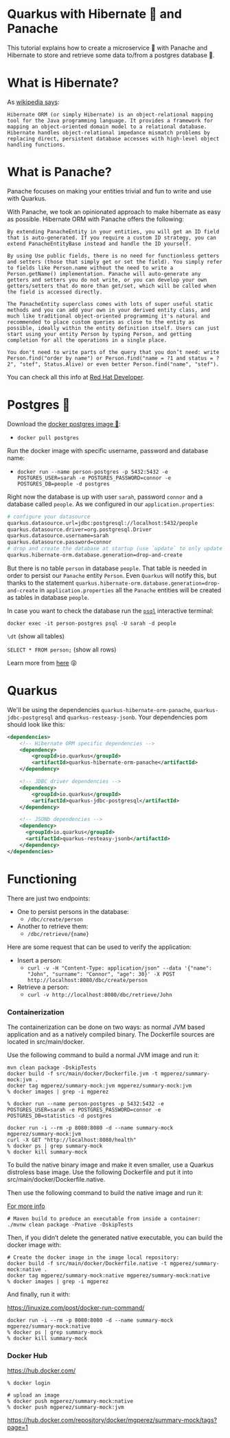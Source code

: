# Quarkus with Hibernate :bear: and Panache 

This tutorial explains how to create a microservice :whale: with Panache and Hibernate to store and retrieve some data to/from a postgres database :elephant:.

# What is Hibernate?
As [wikipedia says](https://en.wikipedia.org/wiki/Hibernate_(framework)):
```
Hibernate ORM (or simply Hibernate) is an object-relational mapping tool for the Java programming language. It provides a framework for mapping an object-oriented domain model to a relational database. Hibernate handles object-relational impedance mismatch problems by replacing direct, persistent database accesses with high-level object handling functions. 
```
# What is Panache?
Panache focuses on making your entities trivial and fun to write and use with Quarkus.

With Panache, we took an opinionated approach to make hibernate as easy as possible. Hibernate ORM with Panache offers the following:

    By extending PanacheEntity in your entities, you will get an ID field that is auto-generated. If you require a custom ID strategy, you can extend PanacheEntityBase instead and handle the ID yourself.
    
    By using Use public fields, there is no need for functionless getters and setters (those that simply get or set the field). You simply refer to fields like Person.name without the need to write a Person.getName() implementation. Panache will auto-generate any getters and setters you do not write, or you can develop your own getters/setters that do more than get/set, which will be called when the field is accessed directly.
    
    The PanacheEntity superclass comes with lots of super useful static methods and you can add your own in your derived entity class, and much like traditional object-oriented programming it's natural and recommended to place custom queries as close to the entity as possible, ideally within the entity definition itself. Users can just start using your entity Person by typing Person, and getting completion for all the operations in a single place.
    
    You don't need to write parts of the query that you don’t need: write Person.find("order by name") or Person.find("name = ?1 and status = ?2", "stef", Status.Alive) or even better Person.find("name", "stef").

You can check all this info at [Red Hat Developer](https://developers.redhat.com/courses/quarkus/panache/).

# Postgres :elephant:

Download the [docker postgres image :elephant:](https://hub.docker.com/_/postgres):
 * `docker pull postgres`

Run the docker image with specific username, password and database name:
 * ```
   docker run --name person-postgres -p 5432:5432 -e POSTGRES_USER=sarah -e POSTGRES_PASSWORD=connor -e POSTGRES_DB=people -d postgres
   ```

   

Right now the database is up with user `sarah`, password `connor` and a database called `people`. As we configured in our `application.properties`:
```bash
# configure your datasource
quarkus.datasource.url=jdbc:postgresql://localhost:5432/people
quarkus.datasource.driver=org.postgresql.Driver
quarkus.datasource.username=sarah
quarkus.datasource.password=connor
# drop and create the database at startup (use `update` to only update the schema)
quarkus.hibernate-orm.database.generation=drop-and-create
```

 But there is no table `person` in database `people`. That table is needed in order to persist our `Panache` entity `Person`. Even `Quarkus` will notify this, but thanks to the statement `quarkus.hibernate-orm.database.generation=drop-and-create` in `application.properties` all the `Panache` entities will be created as tables in database `people`.

In case you want to check the database run the [`psql`](https://www.postgresql.org/docs/9.2/app-psql.html) interactive terminal:
```
docker exec -it person-postgres psql -U sarah -d people
```

`\dt` (show all tables)

`SELECT * FROM person;` (show all rows)

Learn more from [here](https://www.postgresql.org/docs/) :stuck_out_tongue_closed_eyes:

# Quarkus
We'll be using the dependencies `quarkus-hibernate-orm-panache`, `quarkus-jdbc-postgresql` and `quarkus-resteasy-jsonb`. Your dependencies pom should look like this:

```xml
<dependencies>
    <!-- Hibernate ORM specific dependencies -->
    <dependency>
        <groupId>io.quarkus</groupId>
        <artifactId>quarkus-hibernate-orm-panache</artifactId>
    </dependency>

    <!-- JDBC driver dependencies -->
    <dependency>
        <groupId>io.quarkus</groupId>
        <artifactId>quarkus-jdbc-postgresql</artifactId>
    </dependency>

    <!-- JSONb dependencies -->
    <dependency>
      <groupId>io.quarkus</groupId>
      <artifactId>quarkus-resteasy-jsonb</artifactId>
    </dependency>
</dependencies>
```

# Functioning

There are just two endpoints:
 * One to persist persons in the database:
   * `/dbc/create/person`
 * Another to retrieve them:
   * `/dbc/retrieve/{name}`

Here are some request that can be used to verify the application:
 * Insert a person:   
   * `curl -v -H "Content-Type: application/json" --data '{"name": "John", "surname": "Connor", "age": 30}' -X POST http://localhost:8080/dbc/create/person`
 * Retrieve a person:
    * `curl -v http://localhost:8080/dbc/retrieve/John`

### Containerization

The containerization can be done on two ways: as normal JVM based application and as a natively compiled binary. The Dockerfile sources are located in src/main/docker.

Use the following command to build a normal JVM image and run it:

```
mvn clean package -DskipTests
docker build -f src/main/docker/Dockerfile.jvm -t mgperez/summary-mock:jvm .
docker tag mgperez/summary-mock:jvm mgperez/summary-mock:jvm
% docker images | grep -i mgperez

% docker run --name person-postgres -p 5432:5432 -e POSTGRES_USER=sarah -e POSTGRES_PASSWORD=connor -e POSTGRES_DB=statistics -d postgres

docker run -i --rm -p 8080:8080 -d --name summary-mock mgperez/summary-mock:jvm
curl -X GET "http://localhost:8080/health"
% docker ps | grep summary-mock
% docker kill summary-mock
```

To build the native binary image and make it even smaller, use a Quarkus distroless base image. Use the following Dockerfile and put it into src/main/docker/Dockerfile.native.

Then use the following command to build the native image and run it:

[For more info](https://quarkus.io/guides/building-native-image#creating-a-container)

```
# Maven build to produce an executable from inside a container:
./mvnw clean package -Pnative -DskipTests
```

Then, if you didn’t delete the generated native executable, you can build the docker image with:

```
# Create the docker image in the image local repository:
docker build -f src/main/docker/Dockerfile.native -t mgperez/summary-mock:native .
docker tag mgperez/summary-mock:native mgperez/summary-mock:native
% docker images | grep -i mgperez
```

And finally, run it with:

https://linuxize.com/post/docker-run-command/

```
docker run -i --rm -p 8080:8080 -d --name summary-mock mgperez/summary-mock:native
% docker ps | grep summary-mock
% docker kill summary-mock
```

### Docker Hub

https://hub.docker.com/

```
% docker login

# upload an image
% docker push mgperez/summary-mock:native
% docker push mgperez/summary-mock:jvm
```

https://hub.docker.com/repository/docker/mgperez/summary-mock/tags?page=1